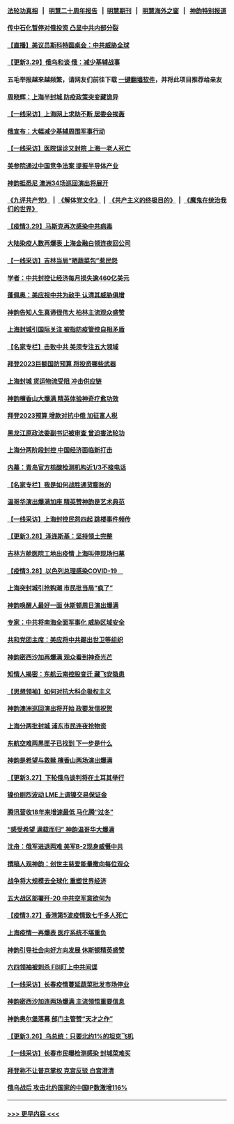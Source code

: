 #### [法轮功真相](https://github.com/gfw-breaker/truth/blob/master/README.md?t=0) &nbsp;&nbsp;|&nbsp;&nbsp; [明慧二十周年报告](https://github.com/gfw-breaker/mh-reports/blob/master/README.md?t=0) &nbsp;&nbsp;|&nbsp;&nbsp;[明慧期刊](https://github.com/gfw-breaker/mh-qikan) &nbsp;&nbsp;|&nbsp;&nbsp; [明慧海外之窗](https://github.com/gfw-breaker/mh-news/blob/master/README.md?t=0) &nbsp;&nbsp;|&nbsp;&nbsp; [神韵特别报道](https://github.com/gfw-breaker/mh-news/blob/master/shenyun.md?t=0)
#### [传中石化暂停对俄投资 凸显中共内部分裂](../pages/nf4514/n13682268.md?t=03301353) 
#### [【直播】美议员斯科特圆桌会：中共威胁全球](../pages/nf4514/n13681321.md?t=03301353) 
#### [【更新3.29】俄乌和谈 俄：减少基辅战事](../pages/nf4514/n13680855.md?t=03301353) 
#### 五毛举报越来越频繁，请网友们前往下载 [一键翻墙软件](https://github.com/gfw-breaker/ssr-accounts)，并将此项目推荐给亲友
#### [周晓辉：上海半封城 防疫政策突变藏诡异](../pages/nf4514/n13679423.md?t=03301353) 
#### [【一线采访】上海网上求助不断 居委会挨轰](../pages/nf4514/n13681327.md?t=03301353) 
#### [俄宣布：大幅减少基辅周围军事行动](../pages/nf4514/n13681409.md?t=03301353) 
#### [【一线采访】医院误诊又封院 上海一老人死亡](../pages/nf4514/n13680719.md?t=03301353) 
#### [美参院通过中国竞争法案 提振半导体产业](../pages/nf4514/n13681136.md?t=03301353) 
#### [神韵抵悉尼 澳洲34场巡回演出将展开](../pages/nf4514/n13675360.md?t=03301353) 
#### [《九评共产党》](https://github.com/begood0513/9ping.md/blob/master/README.md) &nbsp;|&nbsp; [《解体党文化》](../../../../jtdwh.md/blob/master/README.md)  &nbsp;|&nbsp; [《共产主义的终极目的》](../../../../gczydzjmd.md/blob/master/README.md) &nbsp;|&nbsp; [《魔鬼在统治我们的世界》](../../../../mgztzwmdsj.md/blob/master/README.md) 
#### [【疫情3.29】马斯克再次感染中共病毒](../pages/nf4514/n13680482.md?t=03301353) 
#### [大陆染疫人数再爆表 上海金融白领连夜回公司](../pages/nf4514/n13680655.md?t=03301353) 
#### [【一线采访】吉林当局“晒蔬菜包”惹民怨](../pages/nf4514/n13680572.md?t=03301353) 
#### [学者：中共封控让经济每月损失逾460亿美元](../pages/nf4514/n13680436.md?t=03301353) 
#### [蓬佩奥：美应视中共为敌手 认清其威胁俱增](../pages/nf4514/n13680073.md?t=03301353) 
#### [神韵告知人生真谛很伟大 柏林主流观众盛赞](../pages/nf4514/n13679924.md?t=03301353) 
#### [上海封城引国际关注 被指防疫管控自相矛盾](../pages/nf4514/n13679402.md?t=03301353) 
#### [【名家专栏】击败中共 美须专注五大领域](../pages/nf4514/n13679833.md?t=03301353) 
#### [拜登2023巨额国防预算 将投资哪些武器](../pages/nf4514/n13679550.md?t=03301353) 
#### [上海封城 货运物流受阻 冲击供应链](../pages/nf4514/n13679450.md?t=03301353) 
#### [神韵檀香山大爆满 精英体验神奇疗愈功效](../pages/nf4514/n13679092.md?t=03301353) 
#### [拜登2023预算 增款对抗中俄 加征富人税](../pages/nf4514/n13679355.md?t=03301353) 
#### [黑龙江原政法委副书记被审查 曾迫害法轮功](../pages/nf4514/n13678639.md?t=03301353) 
#### [上海分两阶段封控 中国经济面临新打击](../pages/nf4514/n13679353.md?t=03301353) 
#### [内幕：青岛官方核酸检测机构近1/3不接电话](../pages/nf4514/n13679041.md?t=03301353) 
#### [【名家专栏】我是如何战胜通货膨胀的](../pages/nf4514/n13678858.md?t=03301353) 
#### [温哥华演出爆满加座 精英赞神韵是艺术典范](../pages/nf4514/n13678919.md?t=03301353) 
#### [【一线采访】上海封控民怨四起 跳楼事件频传](../pages/nf4514/n13678660.md?t=03301353) 
#### [【更新3.28】泽连斯基：坚持领土完整](../pages/nf4514/n13678637.md?t=03301353) 
#### [吉林方舱医院工地出疫情 上海叫停现场扫墓](../pages/nf4514/n13678342.md?t=03301353) 
#### [【疫情3.28】以色列总理感染COVID-19　](../pages/nf4514/n13678095.md?t=03301353) 
#### [上海突封城引抢购潮 市民批当局“疯了”](../pages/nf4514/n13677355.md?t=03301353) 
#### [神韵唤醒人最好一面 休斯顿周日演出爆满](../pages/nf4514/n13677806.md?t=03301353) 
#### [专家：中共将南海全面军事化 威胁区域安全](../pages/nf4514/n13677601.md?t=03301353) 
#### [共和党团主席：美应将中共踢出世卫等组织](../pages/nf4514/n13677114.md?t=03301353) 
#### [神韵密西沙加再爆满 观众看到神奇光芒](../pages/nf4514/n13677247.md?t=03301353) 
#### [知情人揭密：东航云南控股变迁 藏飞安隐患](../pages/nf4514/n13677001.md?t=03301353) 
#### [【思想领袖】如何对抗大科企极权主义](../pages/nf4514/n13634492.md?t=03301353) 
#### [神韵澳洲巡回演出将开始 政要发信祝贺](../pages/nf4514/n13660958.md?t=03301353) 
#### [上海分两批封城 浦东市民连夜抢物资](../pages/nf4514/n13676849.md?t=03301353) 
#### [东航空难两黑匣子已找到 下一步是什么](../pages/nf4514/n13676661.md?t=03301353) 
#### [神韵是希望与救赎 檀香山两场演出爆满](../pages/nf4514/n13676664.md?t=03301353) 
#### [【更新3.27】下轮俄乌谈判将在土耳其举行](../pages/nf4514/n13675233.md?t=03301353) 
#### [镍价剧烈波动 LME上调镍交易保证金](../pages/nf4514/n13676740.md?t=03301353) 
#### [腾讯营收18年来增速最低 马化腾“过冬”](../pages/nf4514/n13676698.md?t=03301353) 
#### [“感受希望 满载而归” 神韵温哥华大爆满](../pages/nf4514/n13676541.md?t=03301353) 
#### [沈舟：俄军进退两难 美军B-2现身威慑中共](../pages/nf4514/n13675516.md?t=03301353) 
#### [撰稿人观神韵：创世主慈爱能量撒向每位观众](../pages/nf4514/n13675922.md?t=03301353) 
#### [战争将大规模去全球化 重塑世界经济](../pages/nf4514/n13676641.md?t=03301353) 
#### [五大战区部署歼-20 中共空军意欲何为](../pages/nf4514/n13675009.md?t=03301353) 
#### [【疫情3.27】香港第5波疫情致七千多人死亡](../pages/nf4514/n13675192.md?t=03301353) 
#### [上海疫情一再爆表 医疗系统不堪重负](../pages/nf4514/n13676024.md?t=03301353) 
#### [神韵引导社会向好方向发展 休斯顿精英盛赞](../pages/nf4514/n13676194.md?t=03301353) 
#### [六四领袖被刺杀 FBI盯上中共间谍](../pages/nf4514/n13674635.md?t=03301353) 
#### [【一线采访】长春疫情蔓延蔬菜批发市场停业](../pages/nf4514/n13675774.md?t=03301353) 
#### [神韵密西沙加连两场爆满 主流领悟重要信息](../pages/nf4514/n13675754.md?t=03301353) 
#### [神韵奥尔堡落幕 部门主管赞“天才之作”](../pages/nf4514/n13675659.md?t=03301353) 
#### [【更新3.26】乌总统：只要北约1%的坦克飞机](../pages/nf4514/n13674639.md?t=03301353) 
#### [【一线采访】长春市民曝检测感染 封城菜难买](../pages/nf4514/n13675385.md?t=03301353) 
#### [拜登称不让普京掌权 克宫反驳 白宫澄清](../pages/nf4514/n13675186.md?t=03301353) 
#### [俄乌战后 攻击北约国家的中国IP数激增116%](../pages/nf4514/n13675164.md?t=03301353) 

----
#### [ >>> 更早内容 <<< ](../indexes/nf4514-earlier.md)
